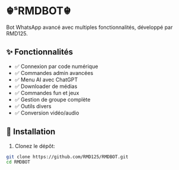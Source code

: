 # ☬ˢRMDBOT☬

Bot WhatsApp avancé avec multiples fonctionnalités, développé par RMD125.

## ✨ Fonctionnalités

- ✅ Connexion par code numérique
- ✅ Commandes admin avancées
- ✅ Menu AI avec ChatGPT
- ✅ Downloader de médias
- ✅ Commandes fun et jeux
- ✅ Gestion de groupe complète
- ✅ Outils divers
- ✅ Conversion vidéo/audio

## 🚀 Installation

1. Clonez le dépôt:
```bash
git clone https://github.com/RMD125/RMDBOT.git
cd RMDBOT
